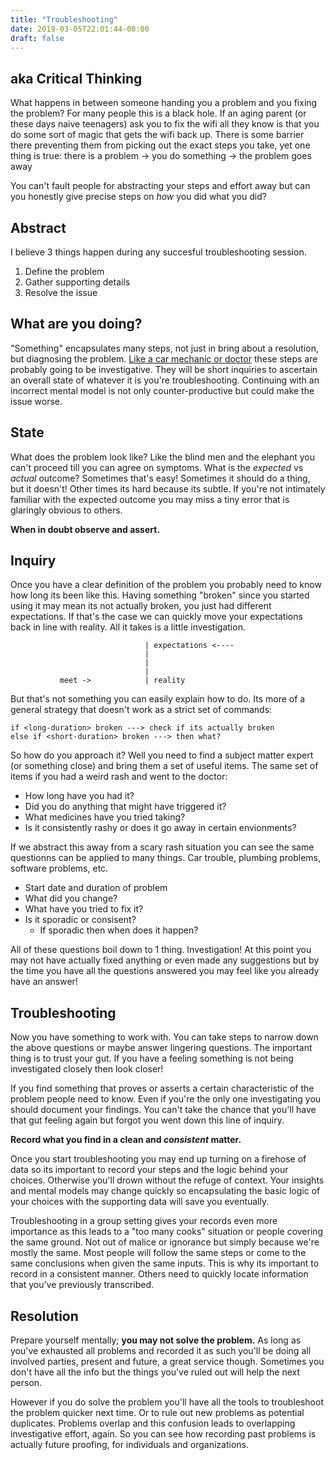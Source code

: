```yaml
---
title: "Troubleshooting"
date: 2019-03-05T22:01:44-08:00
draft: false
---
```


## aka Critical Thinking
What happens in between someone handing you a problem and you fixing the problem?  For many people this is a black hole.  If an aging parent (or these days naive teenagers) ask you to fix the wifi all they know is that you do some sort of magic that gets the wifi back up.  There is some barrier there preventing them from picking out the exact steps you take, yet one thing is true:
there is a problem -> you do something -> the problem goes away

You can't fault people for abstracting your steps and effort away but can you honestly give precise steps on *how* you did what you did?

## Abstract
I believe 3 things happen during any succesful troubleshooting session.

1. Define the problem
2. Gather supporting details
3. Resolve the issue

## What are you doing?
"Something" encapsulates many steps, not just in bring about a resolution, but diagnosing the problem.  [Like a car mechanic or doctor](https://www.npr.org/sections/health-shots/2019/02/27/697788394/does-your-knee-make-more-of-a-click-or-a-clack-teaching-car-talk-to-new-docs) these steps are probably going to be investigative.  They will be short inquiries to ascertain an overall state of whatever it is you're troubleshooting.  Continuing with an incorrect mental model is not only counter-productive but could make the issue worse.

## State
What does the problem look like?  Like the blind men and the elephant you can't proceed till you can agree on symptoms.  What is the *expected* vs *actual* outcome?  Sometimes that's easy!  Sometimes it should do a thing, but it doesn't!  Other times its hard because its subtle.  If you're not intimately familiar with the expected outcome you may miss a tiny error that is glaringly obvious to others.

**When in doubt observe and assert.**

## Inquiry
Once you have a clear definition of the problem you probably need to know how long its been like this.  Having something "broken" since you started using it may mean its not actually broken, you just had different expectations.  If that's the case we can quickly move your expectations back in line with reality.  All it takes is a little investigation.

                                  | expectations <----
                                  |
                                  |
                                  |
               meet ->            | reality

But that's not something you can easily explain how to do.  Its more of a general strategy that doesn't work as a strict set of commands:
```
if <long-duration> broken ---> check if its actually broken
else if <short-duration> broken ---> then what?
```

So how do you approach it?  Well you need to find a subject matter expert (or something close) and bring them a  set of useful items.  The same set of items if you had a weird rash and went to the doctor:

- How long have you had it?
- Did you do anything that might have triggered it?
- What medicines have you tried taking?
- Is it consistently rashy or does it go away in certain envionments?

If we abstract this away from a scary rash situation you can see the same questionns can be applied to many things.  Car trouble, plumbing problems, software problems, etc.

- Start date and duration of problem
- What did you change?
- What have you tried to fix it?
- Is it sporadic or consisent?
  - If sporadic then when does it happen?

All of these questions boil down to 1 thing.  Investigation!  At this point you may not have actually fixed anything or even made any suggestions but by the time you have all the questions answered you may feel like you already have an answer!

## Troubleshooting
Now you have something to work with.  You can take steps to narrow down the above questions or maybe answer lingering questions.  The important thing is to trust your gut.  If you have a feeling something is not being investigated closely then look closer!  

If you find something that proves or asserts a certain characteristic of the problem people need to know.  Even if you're the only one investigating you should document your findings.  You can't take the chance that you'll have that gut feeling again but forgot you went down this line of inquiry.

**Record what you find in a clean and *consistent* matter.**

Once you start troubleshooting you may end up turning on a firehose of data so its important to record your steps and the logic behind your choices.  Otherwise you'll drown without the refuge of context.  Your insights and mental models may change quickly so encapsulating the basic logic of your choices with the supporting data will save you eventually.

Troubleshooting in a group setting gives your records even more importance as this leads to a "too many cooks" situation or people covering the same ground.  Not out of malice or ignorance but simply because we're mostly the same.  Most people will follow the same steps or come to the same conclusions when given the same inputs.  This is why its important to record in a consistent manner. Others need to quickly locate information that you've previously transcribed.

## Resolution
Prepare yourself mentally;  **you may not solve the problem.**  As long as you've exhausted all problems and recorded it as such you'll be doing all involved parties, present and future, a great service though.  Sometimes you don't have all the info but the things you've ruled out will help the next person.

However if you do solve the problem you'll have all the tools to troubleshoot the problem quicker next time.  Or to rule out new problems as potential duplicates.  Problems overlap and this confusion leads to overlapping investigative effort, again.  So you can see how recording past problems is actually future proofing, for individuals and organizations.